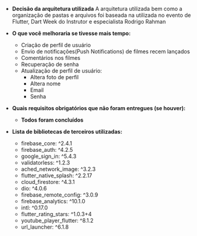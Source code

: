 -  **Decisão da arquitetura utilizada**
A arquitetura utilizada bem como a organização de pastas e arquivos foi baseada na utilizada no evento de Flutter, Dart Week do Instrutor e especialista Rodrigo Rahman

-   **O que você melhoraria se tivesse mais tempo:**
	- Criação de perfil de usuário
	- Envio de notificações(Push Notifications) de filmes recem lançados
	- Comentários nos filmes
	- Recuperação de senha
	- Atualização de perfil de usuário:
		- Altera foto de perfil
		- Altera nome
		- Email
		- Senha
		
-   **Quais requisitos obrigatórios que não foram entregues (se houver):**
	- **Todos foram concluídos**
	
-   **Lista de bibliotecas de terceiros utilizadas:**
	 - firebase_core:  ^2.4.1
	 - firebase_auth:  ^4.2.5
	 - google_sign_in:  ^5.4.3
	- validatorless:  ^1.2.3
	- ached_network_image:  ^3.2.3
	- flutter_native_splash:  ^2.2.17
	- cloud_firestore:  ^4.3.1
	- dio:  ^4.0.6
	- firebase_remote_config:  ^3.0.9
	- firebase_analytics:  ^10.1.0
	- intl:  ^0.17.0
	- flutter_rating_stars:  ^1.0.3+4
	- youtube_player_flutter:  ^8.1.2
	- url_launcher:  ^6.1.8



